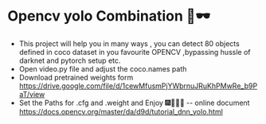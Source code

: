 # Opencv yolo Combination 🤚🕶
- This project will help you in many ways , you can detect 80 objects defined in coco dataset in you favourite OPENCV ,bypassing  hussle of darknet and pytorch setup etc.
- Open video.py file and adjust the coco.names path
- Download pretrained weights  form https://drive.google.com/file/d/1cewMfusmPjYWbrnuJRuKhPMwRe_b9PaT/view 
- Set the Paths for .cfg and .weight and Enjoy 🎆🎈🎉🎉
-- online document https://docs.opencv.org/master/da/d9d/tutorial_dnn_yolo.html
